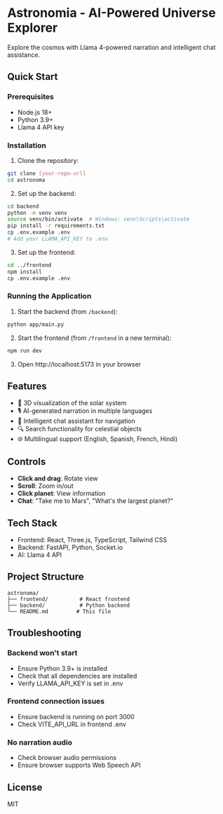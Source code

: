 # Astronomia - AI-Powered Universe Explorer

Explore the cosmos with Llama 4-powered narration and intelligent chat assistance.

## Quick Start

### Prerequisites
- Node.js 18+
- Python 3.9+
- Llama 4 API key

### Installation

1. Clone the repository:
```bash
git clone [your-repo-url]
cd astronoma
```

2. Set up the backend:
```bash
cd backend
python -m venv venv
source venv/bin/activate  # Windows: venv\Scripts\activate
pip install -r requirements.txt
cp .env.example .env
# Add your LLAMA_API_KEY to .env
```

3. Set up the frontend:
```bash
cd ../frontend
npm install
cp .env.example .env
```

### Running the Application

1. Start the backend (from `/backend`):
```bash
python app/main.py
```

2. Start the frontend (from `/frontend` in a new terminal):
```bash
npm run dev
```

3. Open http://localhost:5173 in your browser

## Features

- 🌌 3D visualization of the solar system
- 🎙️ AI-generated narration in multiple languages
- 💬 Intelligent chat assistant for navigation
- 🔍 Search functionality for celestial objects
- 🌐 Multilingual support (English, Spanish, French, Hindi)

## Controls

- **Click and drag**: Rotate view
- **Scroll**: Zoom in/out
- **Click planet**: View information
- **Chat**: "Take me to Mars", "What's the largest planet?"

## Tech Stack

- Frontend: React, Three.js, TypeScript, Tailwind CSS
- Backend: FastAPI, Python, Socket.io
- AI: Llama 4 API

## Project Structure

```
astronoma/
├── frontend/          # React frontend
├── backend/           # Python backend
└── README.md         # This file
```

## Troubleshooting

### Backend won't start
- Ensure Python 3.9+ is installed
- Check that all dependencies are installed
- Verify LLAMA_API_KEY is set in .env

### Frontend connection issues
- Ensure backend is running on port 3000
- Check VITE_API_URL in frontend .env

### No narration audio
- Check browser audio permissions
- Ensure browser supports Web Speech API

## License

MIT
